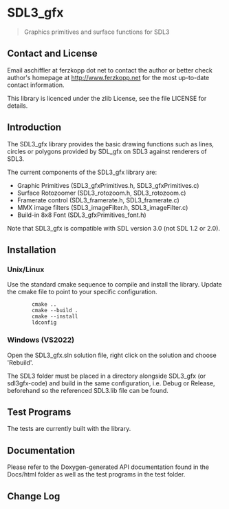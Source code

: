 # SDL3_gfx
> Graphics primitives and surface functions for SDL3

## Contact and License

Email aschiffler at ferzkopp dot net to contact the author 
or better check author's homepage at http://www.ferzkopp.net 
for the most up-to-date contact information.

This library is licenced under the zlib License, see the file LICENSE for details. 


## Introduction

The SDL3_gfx library provides the basic drawing functions such as lines,
circles or polygons provided by SDL_gfx on SDL3 against renderers of SDL3.

The current components of the SDL3_gfx library are:
- Graphic Primitives (SDL3_gfxPrimitives.h, SDL3_gfxPrimitives.c)
- Surface Rotozoomer (SDL3_rotozoom.h, SDL3_rotozoom.c)
- Framerate control (SDL3_framerate.h, SDL3_framerate.c)
- MMX image filters (SDL3_imageFilter.h, SDL3_imageFilter.c)
- Build-in 8x8 Font (SDL3_gfxPrimitives_font.h)

Note that SDL3_gfx is compatible with SDL version 3.0 (not SDL 1.2 or 2.0).

## Installation

### Unix/Linux

Use the standard cmake sequence to compile and install the library.
Update the cmake file to point to your specific configuration.
```
        cmake ..
        cmake --build .
        cmake --install
        ldconfig
```

### Windows (VS2022)

Open the SDL3_gfx.sln solution file, right click on the solution and choose 'Rebuild'.

The SDL3 folder must be placed in a directory alongside SDL3_gfx (or sdl3gfx-code) and build in the same configuration, i.e. Debug or Release, beforehand so the referenced SDL3.lib file can be found.

## Test Programs

The tests are currently built with the library.

## Documentation

Please refer to the Doxygen-generated API documentation found in the
Docs/html folder as well as the test programs in the test folder.

## Change Log

```ChangeLog
```

